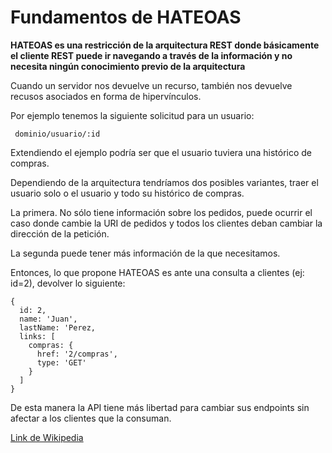 # Fundamentos de HATEOAS

__HATEOAS es una restricción de la arquitectura REST
donde básicamente el cliente REST puede ir navegando a través de la información y no necesita ningún conocimiento previo de la arquitectura__

Cuando un servidor nos devuelve un recurso, también nos devuelve recusos asociados en forma de hipervínculos.

Por ejemplo tenemos la siguiente solicitud para un usuario:
```
 dominio/usuario/:id
 ```

Extendiendo el ejemplo podría ser que el usuario tuviera una histórico de compras.

Dependiendo de la arquitectura tendríamos dos posibles variantes, traer el usuario solo o el usuario y todo su histórico de compras.

La primera. No sólo tiene información sobre los pedidos, puede ocurrir el caso donde cambie la URI de pedidos y todos los clientes deban cambiar la dirección de la petición.

La segunda puede tener más información de la que necesitamos.

Entonces, lo que propone HATEOAS es ante una consulta a clientes (ej: id=2), devolver lo siguiente:

```
{
  id: 2,
  name: 'Juan',
  lastName: 'Perez,
  links: [
    compras: {
      href: '2/compras',
      type: 'GET'
    }
  ]
}
```

De esta manera la API tiene más libertad para cambiar sus endpoints sin afectar a los clientes que la consuman.

[Link de Wikipedia](https://en.wikipedia.org/wiki/HATEOAS)

